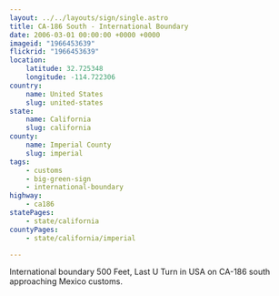 ```yaml
---
layout: ../../layouts/sign/single.astro
title: CA-186 South - International Boundary
date: 2006-03-01 00:00:00 +0000 +0000
imageid: "1966453639"
flickrid: "1966453639"
location:
    latitude: 32.725348
    longitude: -114.722306
country:
    name: United States
    slug: united-states
state:
    name: California
    slug: california
county:
    name: Imperial County
    slug: imperial
tags:
    - customs
    - big-green-sign
    - international-boundary
highway:
    - ca186
statePages:
    - state/california
countyPages:
    - state/california/imperial

---
```

International boundary 500 Feet, Last U Turn in USA on CA-186 south approaching Mexico customs.